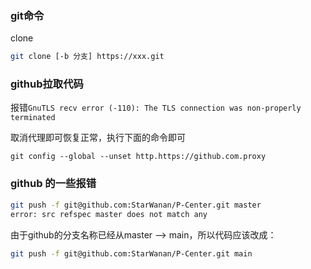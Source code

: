 ### git命令
clone
```sh
git clone [-b 分支] https://xxx.git
```



### github拉取代码


报错`GnuTLS recv error (-110): The TLS connection was non-properly terminated`

取消代理即可恢复正常，执行下面的命令即可

```
git config --global --unset http.https://github.com.proxy
```



### github 的一些报错
```sh
git push -f git@github.com:StarWanan/P-Center.git master
error: src refspec master does not match any
```

由于github的分支名称已经从master --> main，所以代码应该改成：
```sh
git push -f git@github.com:StarWanan/P-Center.git main
```

